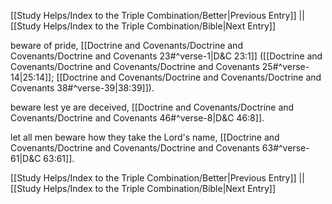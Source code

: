 [[Study Helps/Index to the Triple Combination/Better|Previous Entry]]  ||  [[Study Helps/Index to the Triple Combination/Bible|Next Entry]]

 beware of pride, [[Doctrine and Covenants/Doctrine and Covenants/Doctrine and Covenants 23#^verse-1|D&C 23:1]] ([[Doctrine and Covenants/Doctrine and Covenants/Doctrine and Covenants 25#^verse-14|25:14]]; [[Doctrine and Covenants/Doctrine and Covenants/Doctrine and Covenants 38#^verse-39|38:39]]).

 beware lest ye are deceived, [[Doctrine and Covenants/Doctrine and Covenants/Doctrine and Covenants 46#^verse-8|D&C 46:8]].

 let all men beware how they take the Lord's name, [[Doctrine and Covenants/Doctrine and Covenants/Doctrine and Covenants 63#^verse-61|D&C 63:61]].

[[Study Helps/Index to the Triple Combination/Better|Previous Entry]]  ||  [[Study Helps/Index to the Triple Combination/Bible|Next Entry]]